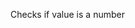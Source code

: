 Checks if value is a number

<rv-example-tabs class="pt-3" handle="is-number-formatter">
<template type="single-html-file">
<div rv-text="[] | isNumber"></div>
<div rv-text="{} | isNumber"></div>
<div rv-text="'abc' | isNumber"></div>
<div rv-text="true | isNumber"></div>
<div rv-text="1 | isNumber"></div>
<div rv-text="0 | isNumber"></div>
<div rv-text="undefined | isNumber"></div>
</template>
</rv-example-tabs>